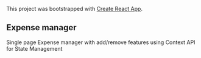 This project was bootstrapped with [Create React App](https://github.com/facebook/create-react-app).

## Expense manager

Single page Expense manager with add/remove features using Context API for State Management
